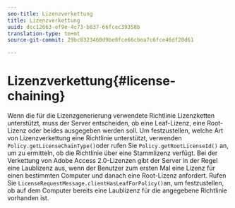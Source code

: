 ```yaml
---
seo-title: Lizenzverkettung
title: Lizenzverkettung
uuid: dcc12663-ef9e-4c73-b837-66fcec39358b
translation-type: tm+mt
source-git-commit: 29bc8323460d9be0fce66cbea7c6fce46df20d61

---
```



# Lizenzverkettung{#license-chaining}

Wenn die für die Lizenzgenerierung verwendete Richtlinie Lizenzketten unterstützt, muss der Server entscheiden, ob eine Leaf-Lizenz, eine Root-Lizenz oder beides ausgegeben werden soll. Um festzustellen, welche Art von Lizenzverkettung eine Richtlinie unterstützt, verwenden `Policy.getLicenseChainType()`oder rufen Sie `Policy.getRootLicenseId()` an, um zu ermitteln, ob die Richtlinie über eine Stammlizenz verfügt. Bei der Verkettung von Adobe Access 2.0-Lizenzen gibt der Server in der Regel eine Laublizenz aus, wenn der Benutzer zum ersten Mal eine Lizenz für einen bestimmten Computer und danach eine Root-Lizenz anfordert. Rufen Sie `LicenseRequestMessage.clientHasLeafForPolicy()`an, um festzustellen, ob auf dem Computer bereits eine Laublizenz für die angegebene Richtlinie vorhanden ist.
